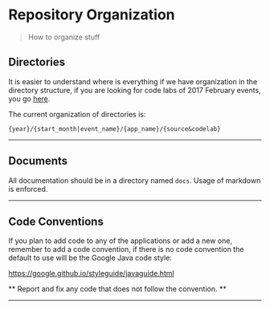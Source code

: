# Repository Organization
> How to organize stuff

## Directories

It is easier to understand where is everything if we have organization in the directory structure, if you are looking for code labs of 2017 February events, you go [here](/2017/feb_event/todoapp).

The current organization of directories is:

`{year}/{start_month|event_name}/{app_name}/{source&codelab}`

---

## Documents

All documentation should be in a directory named `docs`. Usage of markdown is enforced.

---

## Code Conventions

If you plan to add code to any of the applications or add a new one, remember to add a code convention, if there is no code convention the default to use will be the Google Java code style:

https://google.github.io/styleguide/javaguide.html

** Report and fix any code that does not follow the  convention. **

---
